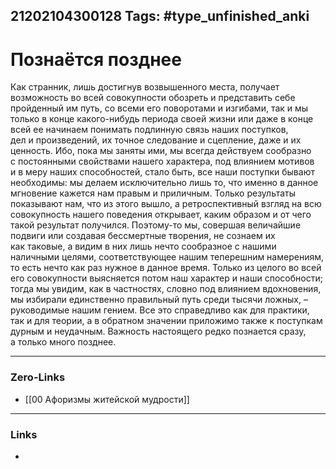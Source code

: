 21202104300128
Tags: #type_unfinished_anki 
---
# Познаётся позднее

Как странник, лишь достигнув возвышенного места, получает возможность во всей совокупности обозреть и представить себе пройденный им путь, со всеми его поворотами и изгибами, так и мы только в конце какого-нибудь периода своей жизни или даже в конце всей ее начинаем понимать подлинную связь наших поступков, дел и произведений, их точное следование и сцепление, даже и их ценность. Ибо, пока мы заняты ими, мы всегда действуем сообразно с постоянными свойствами нашего характера, под влиянием мотивов и в меру наших способностей, стало быть, все наши поступки бывают необходимы: мы делаем исключительно лишь то, что именно в данное мгновение кажется нам правым и приличным. Только результаты показывают нам, что из этого вышло, а ретроспективный взгляд на всю совокупность нашего поведения открывает, каким образом и от чего такой результат получился. Поэтому-то мы, совершая величайшие подвиги или создавая бессмертные творения, не сознаем их как таковые, а видим в них лишь нечто сообразное с нашими наличными целями, соответствующее нашим теперешним намерениям, то есть нечто как раз нужное в данное время. Только из целого во всей его совокупности выясняется потом наш характер и наши способности; тогда мы увидим, как в частностях, словно под влиянием вдохновения, мы избирали единственно правильный путь среди тысячи ложных, – руководимые нашим гением. Все это справедливо как для практики, так и для теории, а в обратном значении приложимо также к поступкам дурным и неудачным. Важность настоящего редко познается сразу, а только много позднее.

---
### Zero-Links
- [[00 Афоризмы житейской мудрости]]
---
### Links
-